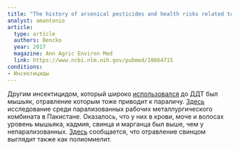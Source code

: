 ```yaml
---
title: "The history of arsenical pesticides and health risks related to the use of Agent Blue"
analyst: amantonio
article:
  type: article
  authors: Bencko
  year: 2017
  magazine: Ann Agric Environ Med
  link: https://www.ncbi.nlm.nih.gov/pubmed/28664715
conditions:
- Инсектициды
---
```


Другим инсектицидом, который широко [использовался](http://www.sciencedirect.com/science/article/pii/S0048969798001806) до ДДТ был мышьяк, отравление которым тоже приводит к параличу.
[Здесь](https://www.ncbi.nlm.nih.gov/pubmed/21547399) исследование среди парализованных рабочих металлургического комбината в Пакистане. Оказалось, что у них в крови, моче и волосах уровень мышьяка, кадмия, свинца и марганца был выше, чем у непарализованных.
[Здесь](https://www.ncbi.nlm.nih.gov/pubmed/14958999) сообщается, что отравление свинцом выглядит также как полиомиелит.
